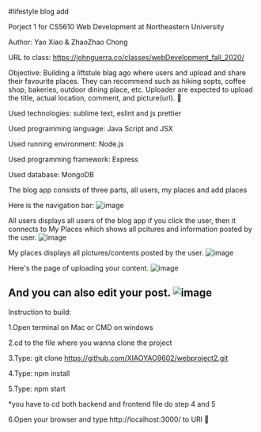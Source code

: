 #lifestyle blog add

Porject 1 for CS5610 Web Development at Northeastern University

Author: Yao Xiao & ZhaoZhao Chong

URL to class: https://johnguerra.co/classes/webDevelopment_fall_2020/

Objective: Building a liftstule blag ago where users and upload and share their favourite places. They can recommend such as hiking sopts, coffee shop, bakeries, outdoor dining place, etc. Uploader are expected to upload the title, actual location, comment, and picture(url).  :rainbow:

Used technologies: sublime text, eslint and js prettier

Used programming language: Java Script and JSX

Used running environment: Node.js 

Used programming framework: Express

Used database: MongoDB


The blog app consists of three parts, all users, my places and add places

Here is the navigation bar:
![image](https://github.com/XIAOYAO9602/WebProject2/blob/main/picture/navbar.png)

All users displays all users of the blog app if you click the user, then it connects to My Places which shows all pcitures and information posted by the user.
![image](https://github.com/XIAOYAO9602/WebProject2/blob/main/picture/user1.png)

My places displays all pictures/contents posted by the user.
![image](https://github.com/XIAOYAO9602/WebProject2/blob/main/picture/infoofplace.png)

Here's the page of uploading your content.
![image](https://github.com/XIAOYAO9602/WebProject2/blob/main/picture/addplace.png)


And you can also edit your post.
![image](https://github.com/XIAOYAO9602/WebProject2/blob/main/picture/editplace.png)
----------------------------------------------------------------------

Instruction to build:

1.Open terminal on Mac or CMD on windows

2.cd to the file where you wanna clone the project

3.Type: git clone https://github.com/XIAOYAO9602/webproject2.git

4.Type: npm install

5.Type: npm start

*you have to cd both backend and frontend file do step 4 and 5

6.Open your browser and type http://localhost:3000/ to URl :clap:
